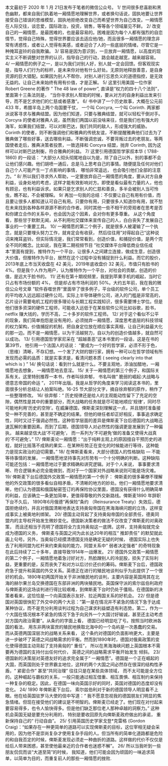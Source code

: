 本文最初于 2020 年 1 月 21日发布于笔者的微信公众号。
1/ 世间很多悲喜剧和黑色幽默，都来自我们执着地一厢情愿地理解世界，或者换句话说，固执地要让世界接受自己错误的思维模型，固执地拒绝改变自己而希望世界为自己改变。一厢情愿在人际交往，谈恋爱，国际政治，投资，销售，等等各个领域屡见不鲜。
2/ 改变自己的一厢情愿，是最困难的，也是最容易的。困难是因为每个人都有强烈的自恋情节，觉得自己特殊，觉得世界要应该去适应他/她，而且很多一厢情愿的理念非常有诱惑性，或者让人觉得有美感，或者迎合了人的一些底层的情绪，尽管它是一种掩耳盗铃的自我欺骗。
3/ 容易是因为意识到，一旦放弃一厢情愿，以高度的现实主义不断调整对世界的认识，指导自己的行动，路会越走越宽，越来越容易。
4/ 一厢情愿的例子之一，是以为我们对别人好，别人就一定会回馈。但客观现实是，指导人们行为的标杆，是未来你对他有什么好处。无原则地释放善意，是自身资源的巨大错配。如果因为别人不帮你，对别人进行忘恩负义的道德指控，是无效无益的。让自己未来始终有用有价值，才是正解。
5/ 这里引用美国一位作家 Robert Greene 的著作 ” The 48 law of power”, 直译是“权力的四十八个法则”， 里面第十三条法则是， “当你寻求别人帮助的时候，要从对方的自身利益出发来引导，而不是乞求他们的仁慈或者感激“。
6/ 书中讲了一个历史故事，大概在公元前 433 年，希腊半岛上两个岛国要干仗， 一个叫 Corcyra, 一个叫 Corinth. 两家都派说客寻求与雅典结盟。因为他们知道，只要与雅典结盟，就可以轻松干倒对手。Corcyra 的使者对雅典人说，虽然我们两国以前没啥来往，但是我们也有强大的海军，如果我们结盟，可以对斯巴达，我们共同的敌人，形成强大的威胁。Corinth 的使者，则不断强调他们和雅典的传统友谊，不断提醒雅典他们过去为了雅典做了哪些好事，送去哪些利益。不断强调忠诚，不要背叛过去的老朋友。等两国使者走后，雅典决策者投票，一致选择和 Corcyra 结盟，抛弃 Corinth, 因为这样可以对斯巴达制衡，符合雅典的利益。
7/ 这里引用德国哲学家叔本华 ( 1788-1860) 的一段话：
”大部分人彻头彻尾地自以为是，除了自己以外，别的事都不会让他们感兴趣。他们胡喷一通后，总是马上思考自己的事情。随便提及任何对他们自己个人可能产生一丁点影响的事情， 哪怕非常遥远， 也会吸引他们全部的注意力。“
8/ 所以我们寻求外人帮助，一定要放弃自己一厢情愿的角度，要从对方自身利益，设身处地的考虑，这样才能有效影响对方。即使是看似最有力量的人，他也有顾忌，也有利益诉求。如果只是乞求别人的仁慈和善良，多半会被别人当可怜虫，瞧不起，不会被理睬。
9/ 再加一句我的总结：不仅要让自己有用有价值，而且要让很多人都知道认可自己有用。只要你有用，只要很多人知道你有用，就不愁在未来找到各种各样源源不断的合作者。同时其他一些不相干的旁观者在思考是否和你建立合作的关系中，也会因为这个因素，会对你有更多尊重。 从这个角度看，那些甘于默默无闻，从不利用社交媒体来宣传自己的人，白白丧失了发展自己事业的一个重要工具。
10/ 一厢情愿的第二个例子，就是很多人被灌输了一个执念，就是只要埋头努力工作，就肯定会有收获， 然后往往用”对得起自己“这种说词来掩耳盗铃。但实际情况是，我们常常看到，创造价值，和捕捉价值，是两个完全不同的概念。比如说，我在第二期视频节目 ”社交媒体平台降低商业信任成本“里面有提到，推特作为一个平台，让很多人之间建立连接，做成生意，创造很大价值，但推特作为平台，居然在这个过程中没有捕捉到什么利益。而它的股价，2013年底上市当天收盘在 42 美元，2019年底收盘价 32 美元，市值只有脸书的 4%。但是我个人作为用户，认为推特作为一个平台，对社会的贡献，创造的价值，是远大于脸书的。
11/ 还有在第十期视频里，我提到苹果手机的崛起，当时它只占有市场份额的 4%， 但是却占有市场利润的 50%。大约五年前，我在我的微信公众号文章 ”软件吞噬世界“里面举了很多例子，平台级的软件公司，单个员工的平均收入远远超过硬件公司。实际上半导体硬件公司，进入的门槛是非常高的，芯片设计需要电机工程的很多理论与长期工程实践知识，很多需要博士学位。但是他们很多资深的硬件工程师，可能收入远低于在某些软件公司比如谷歌，脸书， netflix 赚大钱的，学历不高，二十多岁的软件工程师。
12/ 对于这个看似不公平的现象，我们简单抱怨是没有用的，必须抛弃一厢情愿，深度思考底层的科技领域的权力架构，价值捕捉的机制，把自身定位放在顺应事实真相，让自己利益最大化的那一边。而不是一厢情愿，以为干活越努力，自以为的创造价值越多，就自然可以成功。
13/ 引用德国哲学家尼采在 “超越善恶”这本书里的一段话，这是在书的第39节， 他引用一个法国人的话说：
“要成为一个好的哲学家，必须不形于色，（思维）清晰，不存幻想。一个发了大财的银行家，拥有一种可以在哲学领域有所发现而必需的品质：就是实事求是，看清问题本质 ( seeing clearly into that which is ) ”
14/ 换句话说：看到什么就是什么。不要主观地，添油加醋地，一厢情愿地去想象， 一厢情愿地去意淫。
15/ 关于一厢情愿的第三个例子，和国际关系有关。这里特别推荐一本书，作者叫徐弃郁， 书名叫做“ 脆弱的崛起:大战略与德意志帝国的命运 ”， 2011年出版。我是从哲学的角度来学习阅读这本书的，里面很多分析总结让人拍案叫绝。16-25 节大部分文字，摘自徐弃郁的原作，稍作了一些整理修改。
16/ 徐弃郁：“ 历史规律还是给人的主观能动性留下了充足的空隙，偶然性是其中的重要部分，而大战略的任务就是尽可能地顺应‘规律’，同时尽可能地利用’历史的空隙‘。在威廉德国，俾斯麦深刻理解这一点，并且随时准备接受一种不完善的，甚至是不确定的结果。但他的继任者却正好相反，事事追求确定性，同时又过于强调必然性。这种哲学层面的差异是俾斯麦下台后德国的大战略迅速瓦解的重要因素。而到了后期，德国领导人对必然性的强调更是发展到了一种偏执， 越来越坚信大战’不可避免‘， 而一系列为’不可避免‘做的准备又使得大战真的’不可避免‘。”
17/ 俾斯麦论一厢情愿：“出于纯粹主观上的原因擅自干预历史的进程，就好比摇落不成熟的果实… 在某种形势正在变化的时候能进行等待，这种能力是现实政治的迫切需要。”
18/ 在俾斯麦看来，大部分德国人的性格缺陷 — 不能等待事情的发展， 一厢情愿地坚持事先对形势有一个十分明确的判断。这种缺陷可能还包括：一厢情愿地过于要求精确和讲究逻辑。对于个人来说， 事事要求清晰、符合逻辑未必完全能做到，而对于一个国家对外战略来说则可能是场灾难。
19/ 俾斯麦下台后德国外交政策一厢情愿的第一个例子：
俾斯麦的很多幕僚不理解他的外交政策的很多看似自相矛盾，不清晰的地方的妙处。他们一厢情愿地要求清晰，他们认为德国和俄国秘密签订的再保险协议里面，德国没有获得什么明确简单的利益，应该确立一条更加简单，更值得尊敬的外交新路线。俾斯麦1890 年辞职下台不久后， 1890年6月俄德“再保险”条约 （Reinsurance Treaty）失效后，德国拒绝续约，并且对俄国清晰地表达支持奥匈帝国在黑海海峡问题的立场，这样变成事实上被奥地利绑架。
20/ 德国主动背起了支持奥匈帝国的全部责任，德奥同盟内的主导权开始发生微妙变化。德国新决策者的做法不仅改变了俾斯麦的对奥政策， 而且还相当于亮明了德国将全力支持奥匈这一底牌。这样，支持奥匈就完全成为德国的义务， 俾斯麦与英国之间为此长达20年的相互“ 推卸责任” 的默契就此画上句号。另外，当奥匈已经摸清德国支持是确定无疑的时候， 德国实际上也失去了利用同盟为杠杆来约束奥匈的能力，同盟关系中“ 弱者决定强者” 的奇特现象在此后持续了二十多年，直接导致1914年一战爆发。
21/ 德国外交政策一厢情愿的第二个例子，一厢情愿地着急讨好对方，热脸蹭别人的冷屁股，损失了实际利益，更重要的是，反而丧失了和对方以后讨价还价的筹码。俾斯麦下台后，德国政府急于提升和英国的外交关系。英德正在进行的殖民地谈判似乎为此提供了一个很好的机会。1890年初两国开始关于非洲殖民地的谈判，主要内容是英国用其在北海的赫尔果兰岛交换德国在东部非洲的两块殖民地。英国保守派的索尔兹伯利政府与俾斯麦的这场谈判进行得比较艰难，到俾斯麦下台时仍处于僵局。在德国新的决策者看来，这恰恰是一个向英国表示友好、拉近两国关系的好机会。
22/ 但是德国对英国很快犯了外交中的两个大忌：”第一是在情况并不紧急的情况下急于达成某种协议，而不是充分利用谈判过程为自己谋求利益塑造有利态势。第二，作为一个大国在情况根本不紧急的情况下急于向另外一个大国讨好输诚，甚至还主动考虑对方国内政治需要”。从条约的字面上看， 德国已经明显吃了亏。按照当时欧洲各国的看法， 用东非两块富庶的殖民地换取北海中的一个岛屿是一次愚蠢的交易。而从英德两国深层次的战略关系来看， 这个条约对德国的负面影响更大，主要是进一步破坏了英德之间战略需求的平衡。然而到1890年时，德国对俄奥政策的变化使得德国主动背起了支持奥匈的“ 重任”， 所以在黑海海峡问题上英国根本不需要再为德国的支持付出任何代价， 英德之间的战略需求平衡开始发生 倾斜。
23/ 德国新的决策层对英德友好的追求完全属于“ 一厢情愿”。德国是一个正在崛起的大国，而英国则处于世界霸主地位，这样的两个大国之间必然存在很深的结构性矛盾，“ 紧密合作” 甚至“共同治理” 往往只是在某些具体领域， 而不太可能是全方位的。这种崛起与霸权的关系，一般只能通过相互借重、相互畏惧、相互制约来保持一种复杂的稳定。因此，在德国一味向英国示好的同时，英国对德国的态度却没有变化。
24/ 1890 年俾斯麦下台后， 索尔兹伯利对于新的德国领导人明显看不上眼。他在给英国驻罗马大使的信中写道：“ 我不愿意忽视我的德国朋友们明显的焦急情绪。但现在接受他们的建议是不明智的。俾斯麦已经走了。他们现在对付起来要容易得多，也令人愉快得多。但是他们缺乏那位老人那种卓越的洞察力。” 这种机会英国无疑是要充分利用的， 特别是要收回原先向俾斯麦政府做出的承诺， 重新保持自己的“ 行动自由”。
25/ 引用英国历史学家戈登*克雷格 (Gordon Craig)：“如果存在一种更简单的道路可以实现俾斯麦的目标，这位宰相无疑会采用的，因为他不是崇尚复杂才使用复杂手段的人。但当所有的简单化道路都是危险的和自我否定的时候，俾斯麦发现必须走一种曲折的道路。这样做的代价不仅仅是给后人带来困惑，甚至使他最亲近的合作者也迷惑不解”。
26/ 所以当我听到一些朋友侃侃而谈“大道至简”的时候， 我知道，他们可能会因为顽固的一味追求简单，以简单为目的，而重复前人的那些一厢情愿的挫败.
